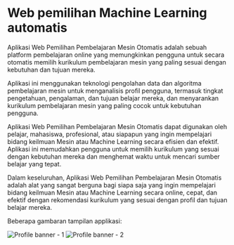 
# Web pemilihan Machine Learning automatis

Aplikasi Web Pemilihan Pembelajaran Mesin Otomatis adalah sebuah platform pembelajaran online yang memungkinkan pengguna untuk secara otomatis memilih kurikulum pembelajaran mesin yang paling sesuai dengan kebutuhan dan tujuan mereka.

Aplikasi ini menggunakan teknologi pengolahan data dan algoritma pembelajaran mesin untuk menganalisis profil pengguna, termasuk tingkat pengetahuan, pengalaman, dan tujuan belajar mereka, dan menyarankan kurikulum pembelajaran mesin yang paling cocok untuk kebutuhan pengguna.

Aplikasi Web Pemilihan Pembelajaran Mesin Otomatis dapat digunakan oleh pelajar, mahasiswa, profesional, atau siapapun yang ingin mempelajari bidang keilmuan Mesin atau Machine Learning secara efisien dan efektif. Aplikasi ini memudahkan pengguna untuk memilih kurikulum yang sesuai dengan kebutuhan mereka dan menghemat waktu untuk mencari sumber belajar yang tepat.

Dalam keseluruhan, Aplikasi Web Pemilihan Pembelajaran Mesin Otomatis adalah alat yang sangat berguna bagi siapa saja yang ingin mempelajari bidang keilmuan Mesin atau Machine Learning secara online, cepat, dan efektif dengan rekomendasi kurikulum yang sesuai dengan profil dan tujuan belajar mereka.

Beberapa gambaran tampilan applikasi:

![Profile banner - 1](https://user-images.githubusercontent.com/61308533/236609285-ae3f5526-339c-40dc-921e-6526e24b3c37.jpg)
![Profile banner - 2](https://user-images.githubusercontent.com/61308533/236609293-18474487-9649-482c-aa7e-2f8e1dda7113.jpg)
